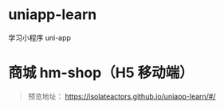 # uniapp-learn

学习小程序 uni-app

# 商城 hm-shop（H5 移动端）

> 预览地址： https://isolateactors.github.io/uniapp-learn/#/
